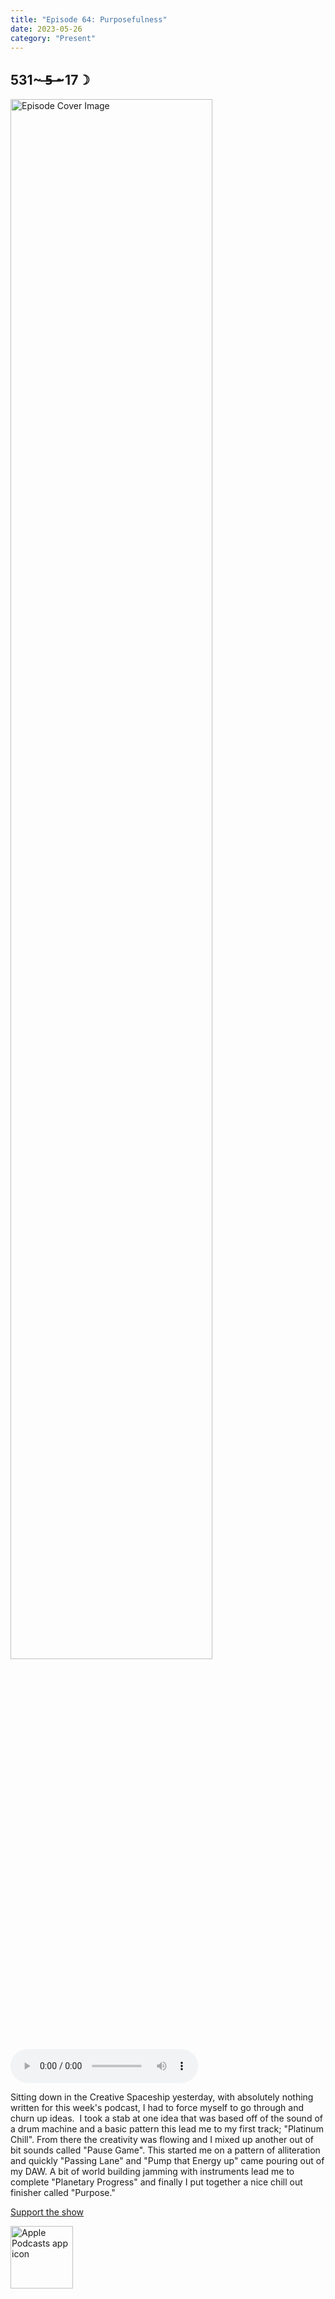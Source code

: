 ```yaml
---
title: "Episode 64: Purposefulness"
date: 2023-05-26
category: "Present"
---
```

## 531~ ̶5̶ ̶~17☽
<img src="https://artwork.captivate.fm/2633e374-a965-4f06-99cd-07f7fae43fcd/60854458c4d1acdf4e1c2f79c4137142d85d78e379bdafbd69bd34c85f5819ad.jpg" alt="Episode Cover Image" width=80%/>
<audio controls>
  <source src="https://podcasts.captivate.fm/media/f4b95d40-2c6e-4773-9f30-e581b0822d69/12925173-episode-64-purposefulness.mp3" type="audio/mpeg">
  Your browser does not support the audio element.
</audio>

<p>Sitting down in the Creative Spaceship yesterday, with absolutely nothing written for this week&apos;s podcast, I had to force myself to go through and churn up ideas.  I took a stab at one idea that was based off of the sound of a drum machine and a basic pattern this lead me to my first track; &quot;Platinum Chill&quot;. From there the creativity was flowing and I mixed up another out of bit sounds called &quot;Pause Game&quot;. This started me on a pattern of alliteration and quickly &quot;Passing Lane&quot; and &quot;Pump that Energy up&quot; came pouring out of my DAW. A bit of world building jamming with instruments lead me to complete &quot;Planetary Progress&quot; and finally I put together a nice chill out finisher called &quot;Purpose.&quot; </p><a rel="payment" href="https://www.paypal.com/donate/?hosted_button_id=WX3GRUK5BHJLS">Support the show</a>

<a href="https://podcasts.apple.com/us/podcast/living-room-music/id1608791560?tscg=30200&itsct=podcast_box_appicon&ls=1&mttnsubad=1608791560" style="display: inline-block;"><img src="https://toolbox.marketingtools.apple.com/api/v2/badges/app-icon-podcasts/standard/en-us" alt="Apple Podcasts app icon" style="width: 100px; height: 100px; vertical-align: middle; object-fit: contain;" /></a>
    
